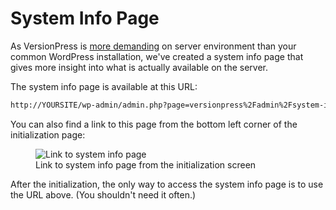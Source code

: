 # System Info Page

As VersionPress is [more demanding](../getting-started/installation-uninstallation.md) on server environment than your common WordPress installation, we've created a system info page that gives more insight into what is actually available on the server.

The system info page is available at this URL:

```bash
http://YOURSITE/wp-admin/admin.php?page=versionpress%2Fadmin%2Fsystem-info.php
```

You can also find a link to this page from the bottom left corner of the initialization page:

<figure style="width: 80%;">
  <img src="https://cloud.githubusercontent.com/assets/101152/26038405/04a0dc9a-3908-11e7-93c8-c5f92e5d66ea.png" alt="Link to system info page" />
  <figcaption>Link to system info page from the initialization screen</figcaption>
</figure>

After the initialization, the only way to access the system info page is to use the URL above. (You shouldn't need it often.)
